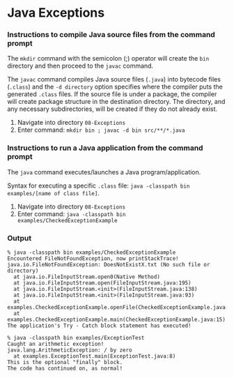 # Java Exceptions


### Instructions to compile Java source files from the command prompt

The `mkdir` command with the semicolon (;) operator will create the `bin` directory and then proceed to the `javac` command.

The `javac` command compiles Java source files (`.java`) into bytecode files (`.class`) and the `-d directory` option specifies where the compiler puts the generated `.class` files. If the source file is under a package, the compiler will create package structure in the destination directory. The directory, and any necessary subdirectories, will be created if they do not already exist.

1. Navigate into directory `08-Exceptions`
2. Enter command: `mkdir bin ; javac -d bin src/**/*.java`


### Instructions to run a Java application from the command prompt

The `java` command executes/launches a Java program/application.

Syntax for executing a specific `.class` file: `java -classpath bin examples/[name of class file]`.

1. Navigate into directory `08-Exceptions`
2. Enter command: `java -classpath bin examples/CheckedExceptionExample`


### Output

```
% java -classpath bin examples/CheckedExceptionExample
Encountered FileNotFoundException, now printStackTrace!
java.io.FileNotFoundException: DoesNotExistX.txt (No such file or directory)
  at java.io.FileInputStream.open0(Native Method)
  at java.io.FileInputStream.open(FileInputStream.java:195)
  at java.io.FileInputStream.<init>(FileInputStream.java:138)
  at java.io.FileInputStream.<init>(FileInputStream.java:93)
  at examples.CheckedExceptionExample.openFile(CheckedExceptionExample.java:9)
  at examples.CheckedExceptionExample.main(CheckedExceptionExample.java:15)
The application's Try - Catch block statement has executed!
```
```
% java -classpath bin examples/ExceptionTest
Caught an arithmetic exception!
java.lang.ArithmeticException: / by zero
  at examples.ExceptionTest.main(ExceptionTest.java:8)
This is the optional "finally" block.
The code has continued on, as normal!
```
